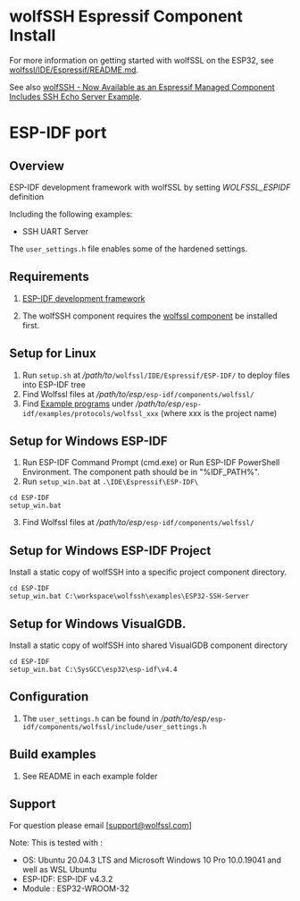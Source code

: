 # wolfSSH Espressif Component Install

For more information on getting started with wolfSSL on the ESP32, see [wolfssl/IDE/Espressif/README.md](https://github.com/wolfSSL/wolfssl/blob/master/IDE/Espressif/README.md).

See also [wolfSSH - Now Available as an Espressif Managed Component Includes SSH Echo Server Example](https://www.wolfssl.com/wolfssh-now-available-as-an-espressif-managed-component-includes-ssh-echo-server-example/).

# ESP-IDF port

## Overview

ESP-IDF development framework with wolfSSL by setting *WOLFSSL_ESPIDF* definition

Including the following examples:

* SSH UART Server

 The `user_settings.h` file enables some of the hardened settings.

## Requirements
 1. [ESP-IDF development framework](https://docs.espressif.com/projects/esp-idf/en/latest/get-started/)

 2. The wolfSSH component requires the [wolfssl component](https://github.com/wolfSSL/wolfssl/tree/master/IDE/Espressif/ESP-IDF) be installed first.


## Setup for Linux
 1. Run `setup.sh` at _/path/to_`/wolfssl/IDE/Espressif/ESP-IDF/` to deploy files into ESP-IDF tree
 2. Find Wolfssl files at _/path/to/esp_`/esp-idf/components/wolfssl/`
 3. Find [Example programs](https://github.com/wolfSSL/wolfssl/tree/master/IDE/Espressif/ESP-IDF/examples) under _/path/to/esp_`/esp-idf/examples/protocols/wolfssl_xxx` (where xxx is the project name)

## Setup for Windows ESP-IDF
 1. Run ESP-IDF Command Prompt (cmd.exe) or Run ESP-IDF PowerShell Environment. The component path should be in "%IDF_PATH%".
 2. Run `setup_win.bat` at `.\IDE\Espressif\ESP-IDF\`

```
cd ESP-IDF
setup_win.bat
```

 3. Find Wolfssl files at _/path/to/esp_`/esp-idf/components/wolfssl/`

## Setup for Windows ESP-IDF Project

Install a static copy of wolfSSH into a specific project component directory.

```
cd ESP-IDF
setup_win.bat C:\workspace\wolfssh\examples\ESP32-SSH-Server
```

## Setup for Windows VisualGDB.

Install a static copy of wolfSSH into shared VisualGDB component directory

```
cd ESP-IDF
setup_win.bat C:\SysGCC\esp32\esp-idf\v4.4
```






## Configuration
 1. The `user_settings.h` can be found in _/path/to/esp_`/esp-idf/components/wolfssl/include/user_settings.h`

## Build examples
 1. See README in each example folder

## Support
 For question please email [support@wolfssl.com]

 Note: This is tested with :
   - OS: Ubuntu 20.04.3 LTS and Microsoft Windows 10 Pro 10.0.19041 and well as WSL Ubuntu
   - ESP-IDF: ESP-IDF v4.3.2
   - Module : ESP32-WROOM-32
